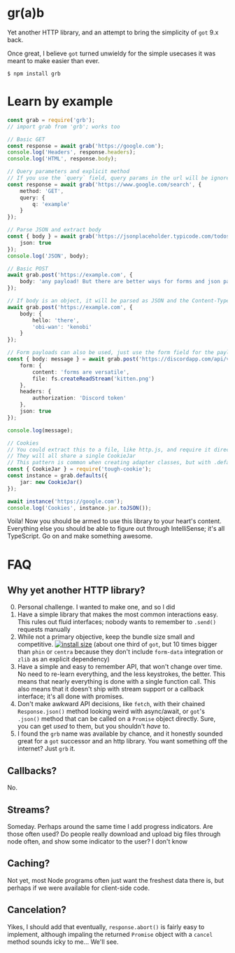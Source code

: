 # gr(a)b

Yet another HTTP library, and an attempt to bring the simplicity of `got` 9.x back.

Once great, I believe `got` turned unwieldy for the simple usecases it was meant to make easier than ever.

```console
$ npm install grb
```

# Learn by example
```ts
const grab = require('grb');
// import grab from 'grb'; works too

// Basic GET
const response = await grab('https://google.com');
console.log('Headers', response.headers);
console.log('HTML', response.body);

// Query parameters and explicit method
// If you use the `query` field, query params in the url will be ignored
const response = await grab('https://www.google.com/search', {
    method: 'GET',
    query: {
        q: 'example'
    }
});

// Parse JSON and extract body
const { body } = await grab('https://jsonplaceholder.typicode.com/todos/1', {
    json: true
});
console.log('JSON', body);

// Basic POST
await grab.post('https://example.com', {
    body: 'any payload! But there are better ways for forms and json payloads'
});

// If body is an object, it will be parsed as JSON and the Content-Type header will be set to application/json
await grab.post('https://example.com', {
    body: {
        hello: 'there',
        'obi-wan': 'kenobi'
    }
});

// Form payloads can also be used, just use the form field for the payload
const { body: message } = await grab.post('https://discordapp.com/api/v6/channels/505815497598828570/messages', {
    form: {
        content: 'forms are versatile',
        file: fs.createReadStream('kitten.png')
    },
    headers: {
        authorization: 'Discord token'
    },
    json: true
});

console.log(message);

// Cookies
// You could extract this to a file, like http.js, and require it directly from other files
// They will all share a single CookieJar
// This pattern is common when creating adapter classes, but with .defaults, a complete class is often overkill
const { CookieJar } = require('tough-cookie');
const instance = grab.defaults({
    jar: new CookieJar()
});

await instance('https://google.com');
console.log('Cookies', instance.jar.toJSON());
```

Voila! Now you should be armed to use this library to your heart's content. Everything else you should be able to figure out through IntelliSense; it's all TypeScript. Go on and make something awesome.

# FAQ
## Why yet another HTTP library?
0. Personal challenge. I wanted to make one, and so I did
1. Have a simple library that makes the most common interactions easy. This rules out fluid interfaces; nobody wants to remember to `.send()` requests manually
2. While not a primary objective, keep the bundle size small and competitive.
[![install size](https://packagephobia.now.sh/badge?p=grb)](https://packagephobia.now.sh/result?p=grb) (about one third of `got`, but 10 times bigger than `phin` or `centra` because they don't include `form-data` integration or `zlib` as an explicit dependency)
3. Have a simple and easy to remember API, that won't change over time. No need to re-learn everything, and the less keystrokes, the better. This means that nearly everything is done with a single function call. This also means that it doesn't ship with stream support or a callback interface; it's all done with promises.
4. Don't make awkward API decisions, like `fetch`, with their chained `Response.json()` method looking weird with async/await, or `got`'s `.json()` method that can be called on a `Promise` object directly. Sure, you can get *used* to them, but you shouldn't *have* to.
5. I found the `grb` name was available by chance, and it honestly sounded great for a `got` successor and an http library. You want something off the internet? Just `grb` it.

## Callbacks?
No.

## Streams?
Someday. Perhaps around the same time I add progress indicators. Are those often used? Do people really download and upload big files through node often, and show some indicator to the user? I don't know

## Caching?
Not yet, most Node programs often just want the freshest data there is, but perhaps if we were available for client-side code.

## Cancelation?
Yikes, I should add that eventually, `response.abort()` is fairly easy to implement, although impaling the returned `Promise` object with a `cancel` method sounds icky to me... We'll see.